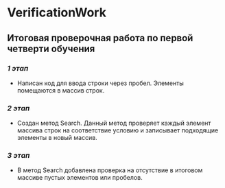 # VerificationWork
## Итоговая проверочная работа по первой четверти обучения
### ***1 этап***
* Написан код для ввода строки через пробел. Элементы помещаются в массив строк.
### ***2 этап***
* Создан метод Search. Данный метод проверяет каждый элемент массива строк на соответствие условию и записывает подходящие элементы в новый массив.
### ***3 этап***
* В метод Search добавлена проверка на отсутствие в итоговом массиве пустых элементов или пробелов.